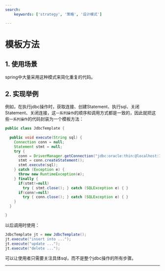 ```yaml
---
search:
    keywords: ['strategy', '策略', '设计模式']

---
```


# 模板方法

## 1. 使用场景

spring中大量采用这种模式来简化重复的代码。

## 2. 实现举例

例如，在执行jdbc操作时，获取连接、创建Statement、执行sql、关闭Statement、关闭连接，这`一系列操作`的顺序和调用方式都是一致的，因此就把这些`一系列操作`的代码封装为一个模板方法：

```java
public class JdbcTemplate {
  
  public void execute(String sql) {
    Connection conn = null;
    Statement stmt = null;
    try {
      conn = DriverManager.getConnection("jdbc:oracle:thin:@localhost:1521:xe","scott","tiger");
      stmt = conn.createStatement();
      stmt.execute(sql);
    } catch (Exception e) {
      throw new RuntimeException(e);
    } finally {
      if(stmt!=null)
        try { stmt.close(); } catch (SQLException e) { }
      if(conn!=null)
        try { conn.close(); } catch (SQLException e) { }
    }
  }

}
```
以后调用时使用：
```java
JdbcTemplate jt = new JdbcTemplate();
jt.execute("insert into ...");
jt.execute("update ...");
jt.execute("delete ...");
```
可以让使用者只需要关注具体sql，而不是整个jdbc操作的所有步骤。

---
